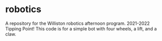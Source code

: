 # robotics
A repository for the Williston robotics afternoon program.
2021-2022 Tipping Point!
This code is for a simple bot with four wheels, a lift, and a claw.
